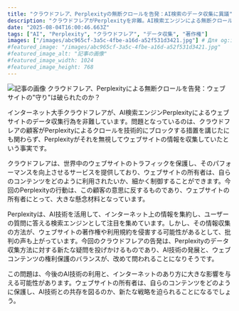 ```yaml
---
title: "クラウドフレア、Perplexityの無断クロールを告発：AI検索のデータ収集に異議"
description: "クラウドフレアがPerplexityを非難。AI検索エンジンによる無断クロールで、ウェブサイトの保護が脅かされる？コンテンツ所有者の権利とAI利用のバランスが問われる。"
date: "2025-08-04T16:00:46.663Z"
tags: ["AI", "Perplexity", "クラウドフレア", "データ収集", "著作権"]
images: ["/images/abc965cf-3a5c-4fbe-a16d-a52f531d3421.jpg"] # Для og:image
#featured_image: "/images/abc965cf-3a5c-4fbe-a16d-a52f531d3421.jpg"
#featured_image_alt: "記事の画像"
#featured_image_width: 1024
#featured_image_height: 768
---
```

![記事の画像](/images/abc965cf-3a5c-4fbe-a16d-a52f531d3421.jpg)
クラウドフレア、Perplexityによる無断クロールを告発：ウェブサイトの"守り"は破られたのか？

インターネット大手クラウドフレアが、AI検索エンジンPerplexityによるウェブサイトのデータ収集行為を非難しています。問題となっているのは、クラウドフレアの顧客がPerplexityによるクロールを技術的にブロックする措置を講じたにも関わらず、Perplexityがそれを無視してウェブサイトの情報を収集していたという事実です。

クラウドフレアは、世界中のウェブサイトのトラフィックを保護し、そのパフォーマンスを向上させるサービスを提供しており、ウェブサイトの所有者は、自らのコンテンツをどのように利用されたいか、細かく制御することができます。今回のPerplexityの行動は、この顧客の意思に反するものであり、ウェブサイトの所有者にとって、大きな懸念材料となっています。

Perplexityは、AI技術を活用して、インターネット上の情報を集約し、ユーザーの質問に答える検索エンジンとして注目を集めています。しかし、その情報収集の方法が、ウェブサイトの著作権や利用規約を侵害する可能性があるとして、批判の声も上がっています。今回のクラウドフレアの告発は、Perplexityのデータ収集方法に対する新たな疑問を投げかけるものであり、AI技術の発展と、ウェブコンテンツの権利保護のバランスが、改めて問われることになりそうです。

この問題は、今後のAI技術の利用と、インターネットのあり方に大きな影響を与える可能性があります。ウェブサイトの所有者は、自らのコンテンツをどのように保護し、AI技術との共存を図るのか、新たな戦略を迫られることになるでしょう。
